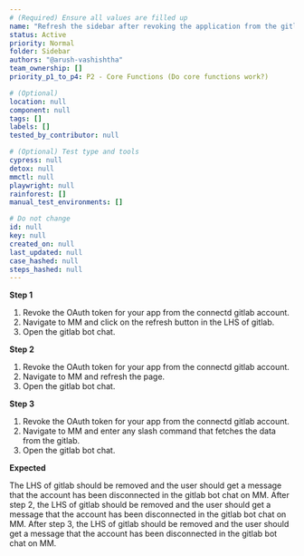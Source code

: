 ```yaml
---
# (Required) Ensure all values are filled up
name: "Refresh the sidebar after revoking the application from the gitlab."
status: Active
priority: Normal
folder: Sidebar
authors: "@arush-vashishtha"
team_ownership: []
priority_p1_to_p4: P2 - Core Functions (Do core functions work?)

# (Optional)
location: null
component: null
tags: []
labels: []
tested_by_contributor: null

# (Optional) Test type and tools
cypress: null
detox: null
mmctl: null
playwright: null
rainforest: []
manual_test_environments: []

# Do not change
id: null
key: null
created_on: null
last_updated: null
case_hashed: null
steps_hashed: null
---
```


**Step 1**

1. Revoke the OAuth token for your app from the connectd gitlab account.
2. Navigate to MM and click on the refresh button in the LHS of gitlab.
3. Open the gitlab bot chat.

**Step 2**

1. Revoke the OAuth token for your app from the connectd gitlab account.
2. Navigate to MM and refresh the page.
3. Open the gitlab bot chat.

**Step 3**

1. Revoke the OAuth token for your app from the connectd gitlab account.
2. Navigate to MM and enter any slash command that fetches the data from the gitlab.
3. Open the gitlab bot chat.

**Expected**

The LHS of gitlab should be removed and the user should get a message that the account has been disconnected in the gitlab bot chat on MM.
After step 2, the LHS of gitlab should be removed and the user should get a message that the account has been disconnected in the gitlab bot chat on MM.
After step 3, the LHS of gitlab should be removed and the user should get a message that the account has been disconnected in the gitlab bot chat on MM.
